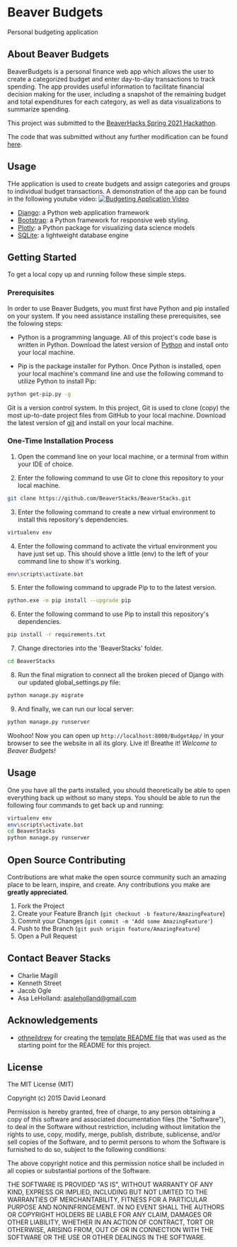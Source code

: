 # Beaver Budgets
Personal budgeting application 


<!-- ABOUT THE PROJECT -->
## About Beaver Budgets

<!-- ![{example use gif}][example-use] -->

BeaverBudgets is a personal finance web app which allows the user to create a categorized budget and enter day-to-day transactions to track spending. The app provides useful information to facilitate financial decision making for the user, including a snapshot of the remaining budget and total expenditures for each category, as well as data visualizations to summarize spending.

This project was submitted to the [BeaverHacks Spring 2021 Hackathon](https://devpost.com/software/beaver-budgets).

The code that was submitted without any further modification can be found [here](https://github.com/BeaverStacks/BeaverHacks/tree/new_main).

<!-- **Note: Beaver Budgets only supports the Windows platform at the moment.** -->
## Usage
THe application is used to create budgets and assign categories and groups to individual budget transactions. 
A demonstration of the app can be found in the following youtube video:
[![Budgeting Application Video](https://img.youtube.com/vi/g-6iAvcfBDs/0.jpg)](https://www.youtube.com/watch?v=g-6iAvcfBDs)



<!-- ### Built With -->

* [Django](https://www.djangoproject.com/): a Python web application framework
* [Bootstrap](https://getbootstrap.com/docs/4.0/getting-started/introduction/): a Python framework for responsive web styling.
* [Plotly](https://plotly.com/): a Python package for visualizing data science models
* [SQLite](https://www.sqlite.org/docs.html): a lightweight database engine


<!-- GETTING STARTED -->
## Getting Started

To get a local copy up and running follow these simple steps.

### Prerequisites

In order to use Beaver Budgets, you must first have Python and pip installed on your system. If you need assistance installing these prerequisites, see the folowing steps:
* Python is a programming language. All of this project's code base is written in Python. Download the latest version of [Python](https://www.python.org/downloads/) and install onto your local machine.

* Pip is the package installer for Python. Once Python is installed, open your local machine's command line and use the following command to utilize Python to install Pip:
```sh
python get-pip.py -g
```

Git is a version control system. In this project, Git is used to clone (copy) the most up-to-date project files from GitHub to your local machine. Download the latest version of [git](https://git-scm.com/download/win) and install on your local machine.


### One-Time Installation Process

1. Open the command line on your local machine, or a terminal from within your IDE of choice.

2. Enter the following command to use Git to clone this repository to your local machine.
```sh
git clone https://github.com/BeaverStacks/BeaverStacks.git
```
3. Enter the following command to create a new virtual environment to install this repository's dependencies.
```sh
virtualenv env
```
4. Enter the following command to activate the virtual environment you have just set up. This should shove a little (env) to the left of your command line to show it's working.
```sh
env\scripts\activate.bat
```
5. Enter the following command to upgrade Pip to to the latest version.
```sh
python.exe -m pip install --upgrade pip
```
6. Enter the following command to use Pip to install this repository's dependencies.
```sh
pip install -r requirements.txt
```
7. Change directories into the 'BeaverStacks' folder.
```sh
cd BeaverStacks
```
8. Run the final migration to connect all the broken pieced of Django with our updated global_settings.py file:
```sh
python manage.py migrate
```
9. And finally, we can run our local server:
```sh
python manage.py runserver
```

Woohoo! Now you can open up `http://localhost:8000/BudgetApp/` in your browser to see the website in all its glory. Live it! Breathe it! <em>Welcome to Beaver Budgets!</em>




<!-- USAGE EXAMPLES -->
## Usage

One you have all the parts installed, you should theoretically be able to open everything back up without so many steps. You should be able to run the following four commands to get back up and running:
```sh
virtualenv env
env\scripts\activate.bat
cd BeaverStacks
python manage.py runserver
```


<!-- CONTRIBUTING -->
## Open Source Contributing

Contributions are what make the open source community such an amazing place to be learn, inspire, and create. Any contributions you make are **greatly appreciated**.

1. Fork the Project
2. Create your Feature Branch (`git checkout -b feature/AmazingFeature`)
3. Commit your Changes (`git commit -m 'Add some AmazingFeature'`)
4. Push to the Branch (`git push origin feature/AmazingFeature`)
5. Open a Pull Request



<!-- CONTACT -->
## Contact Beaver Stacks

- Charlie Magill
- Kenneth Street
- Jacob Ogle
- Asa LeHolland: asaleholland@gmail.com



<!-- ACKNOWLEDGEMENTS -->
## Acknowledgements

* [othneildrew](https://github.com/othneildrew) for creating the [template README file](https://github.com/othneildrew/Best-README-Template) that was used as the starting point for the README for this project. 






<!-- LICENSE -->
## License

The MIT License (MIT)

Copyright (c) 2015 David Leonard

Permission is hereby granted, free of charge, to any person obtaining a copy
of this software and associated documentation files (the "Software"), to deal
in the Software without restriction, including without limitation the rights
to use, copy, modify, merge, publish, distribute, sublicense, and/or sell
copies of the Software, and to permit persons to whom the Software is
furnished to do so, subject to the following conditions:

The above copyright notice and this permission notice shall be included in all
copies or substantial portions of the Software.

THE SOFTWARE IS PROVIDED "AS IS", WITHOUT WARRANTY OF ANY KIND, EXPRESS OR
IMPLIED, INCLUDING BUT NOT LIMITED TO THE WARRANTIES OF MERCHANTABILITY,
FITNESS FOR A PARTICULAR PURPOSE AND NONINFRINGEMENT. IN NO EVENT SHALL THE
AUTHORS OR COPYRIGHT HOLDERS BE LIABLE FOR ANY CLAIM, DAMAGES OR OTHER
LIABILITY, WHETHER IN AN ACTION OF CONTRACT, TORT OR OTHERWISE, ARISING FROM,
OUT OF OR IN CONNECTION WITH THE SOFTWARE OR THE USE OR OTHER DEALINGS IN THE
SOFTWARE.